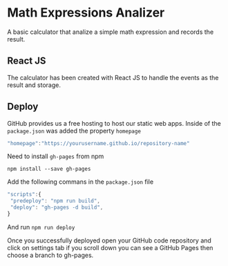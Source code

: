 # Math Expressions Analizer

A basic calculator that analize a simple math expression and records the result.

## React JS

The calculator has been created with React JS to handle the events as the result and storage.

## Deploy

GitHub provides us a free hosting to host our static web apps.
Inside of the `package.json` was added the property `homepage`

```javascript
"homepage":"https://yourusername.github.io/repository-name"
```

Need to install `gh-pages` from npm

`npm install --save gh-pages`

Add the following commans in the `package.json` file

```javascript
"scripts":{
 "predeploy": "npm run build",
 "deploy": "gh-pages -d build",
}
```
And run `npm run deploy`

Once you successfully deployed open your GitHub code repository and click on settings tab if you scroll down you can see a GitHub Pages then choose a branch to gh-pages.